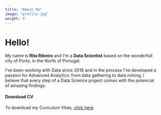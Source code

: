 ```yaml
---
title: "About Me"
image: "profile.jpg"
weight: 8
---
```


# Hello!

My name is **Rita Ribeiro** and I’m a **Data Scientist** based on the wonderfull city of Porto, in the North of Portugal.

I’ve been working with Data since 2018 and in the process I’ve developed a passion for Advanced Analytics: from data gathering to data mining, I believe that every step of a Data Science project comes with the potencial of amazing findings.

#### Download CV

To download my Curiculum Vitae, <a href="/home/pdf/RERibeiro_CV.pdf" target="_blank">click here</a>.

